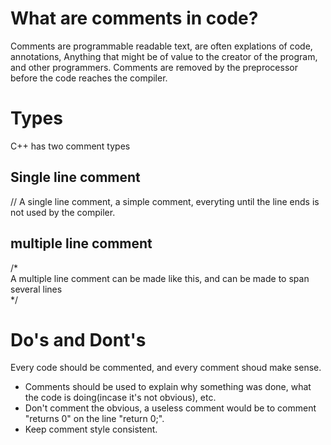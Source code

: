 # What are comments in code?
Comments are programmable readable text, are often explations of code, annotations, Anything that might be of value to the creator of the program, and other programmers. Comments are removed by the preprocessor before the code reaches the compiler.

# Types
C++ has two comment types

## Single line comment
// A single line comment, a simple comment, everyting until the line ends is not used by the compiler. 

## multiple line comment
/*
<br>
    A multiple line comment can be made like this, and can be made to span several lines
<br>
*/

# Do's and Dont's
Every code should be commented, and every comment shoud make sense.
<ul>
    <li>Comments should be used to explain why something was done, what the code is doing(incase it's not obvious), etc.</li>
    <li>Don't comment the obvious, a useless comment would be to comment "returns 0" on the line "return 0;".</li>
    <li>Keep comment style consistent.</li>
<ul>